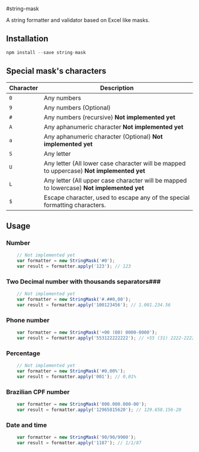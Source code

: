 #string-mask

A string formatter and validator based on Excel like masks.

## Installation ##

```javascript
npm install --save string-mask
```

## Special mask's characters ##

Character | Description
--- | ---
`0` | Any numbers
`9` | Any numbers (Optional)
`#` | Any numbers (recursive) __Not implemented yet__
`A` | Any aphanumeric character __Not implemented yet__
`a` | Any aphanumeric character (Optional) __Not implemented yet__
`S` | Any letter
`U` | Any letter (All lower case character will be mapped to uppercase) __Not implemented yet__
`L` | Any letter (All upper case character will be mapped to lowercase) __Not implemented yet__
`$` | Escape character, used to escape any of the special formatting characters.

## Usage ##

### Number ###

```javascript
	// Not implemented yet
	var formatter = new StringMask('#0');
	var result = formatter.apply('123'); // 123
```

### Two Decimal number with thousands separators###

```javascript
	// Not implemented yet
	var formatter = new StringMask('#.##0,00');
	var result = formatter.apply('100123456'); // 1.001.234.56
```

### Phone number ###

```javascript
	var formatter = new StringMask('+00 (00) 0000-0000');
	var result = formatter.apply('553122222222'); // +55 (31) 2222-2222
```

### Percentage ###

```javascript
	// Not implemented yet
	var formatter = new StringMask('#0,00%');
	var result = formatter.apply('001'); // 0,01%
```

### Brazilian CPF number ###

```javascript
	var formatter = new StringMask('000.000.000-00');
	var result = formatter.apply('12965815620'); // 129.658.156-20
```

### Date and time ###

```javascript
	var formatter = new StringMask('90/90/9900');
	var result = formatter.apply('1187'); // 1/1/87
```
